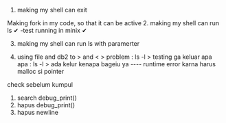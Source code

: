 1. making my shell can exit 


Making fork in my code, so that it can be active 
2. making my shell can run ls ✔ 
    -test running in minix ✔

3. making my shell can run ls with paramerter 

4. using file and db2 to > and < >
    problem
    : ls -l > testing 
        ga keluar apa apa
    : ls -l > 
        ada kelur kenapa bageiu ya
    ---- runtime error karna harus malloc si pointer 






check sebelum kumpul
1. search debug_print()
2. hapus debug_print()
3. hapus newline